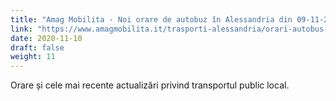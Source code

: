 ```yaml
---
title: "Amag Mobilita - Noi orare de autobuz în Alessandria din 09-11-2020"
link: "https://www.amagmobilita.it/trasporti-alessandria/orari-autobus-alessandria"
date: 2020-11-10
draft: false
weight: 11
---
```


Orare și cele mai recente actualizări privind transportul public local.